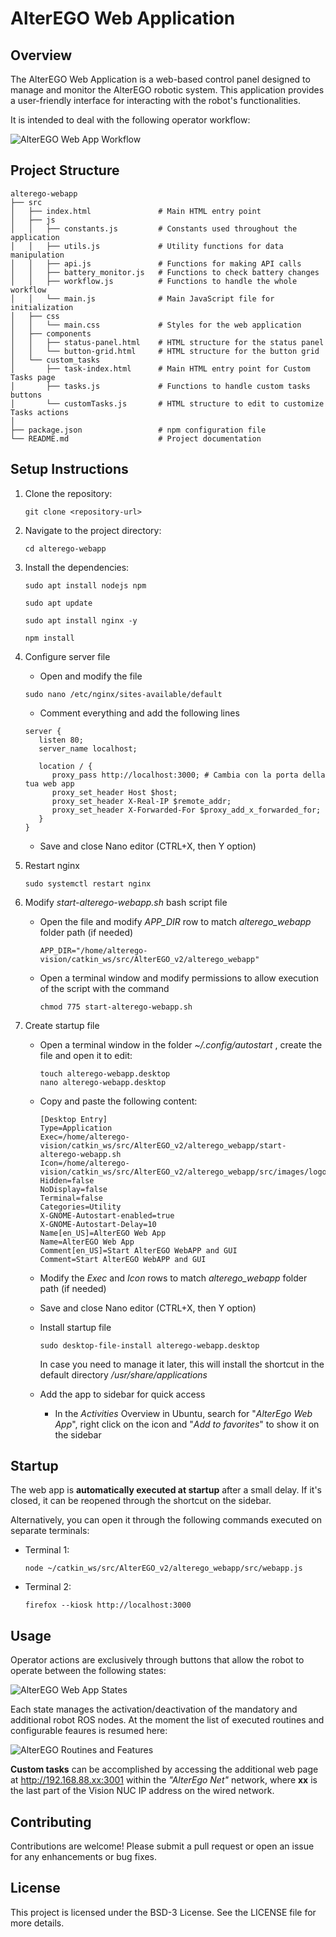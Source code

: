 # AlterEGO Web Application

## Overview
The AlterEGO Web Application is a web-based control panel designed to manage and monitor the AlterEGO robotic system. This application provides a user-friendly interface for interacting with the robot's functionalities.

It is intended to deal with the following operator workflow:

![AlterEGO Web App Workflow](src/images/webapp_workflow.png)

## Project Structure
```
alterego-webapp
├── src
│   ├── index.html               # Main HTML entry point
│   ├── js
│   │   ├── constants.js         # Constants used throughout the application
│   │   ├── utils.js             # Utility functions for data manipulation
│   │   ├── api.js               # Functions for making API calls
│   │   ├── battery_monitor.js   # Functions to check battery changes
│   │   ├── workflow.js          # Functions to handle the whole workflow
│   │   └── main.js              # Main JavaScript file for initialization
│   ├── css
│   │   └── main.css             # Styles for the web application
│   ├── components
│   │   ├── status-panel.html    # HTML structure for the status panel
│   │   └── button-grid.html     # HTML structure for the button grid
│   └── custom_tasks
│       ├── task-index.html      # Main HTML entry point for Custom Tasks page
│       ├── tasks.js             # Functions to handle custom tasks buttons
│       └── customTasks.js       # HTML structure to edit to customize Tasks actions
│
├── package.json                 # npm configuration file
└── README.md                    # Project documentation
```

## Setup Instructions
1. Clone the repository:
   ```
   git clone <repository-url>
   ```

2. Navigate to the project directory:
   ```
   cd alterego-webapp
   ```

3. Install the dependencies:
   ```
   sudo apt install nodejs npm
   
   sudo apt update
   
   sudo apt install nginx -y
   
   npm install
   ```

4. Configure server file

   - Open and modify the file
   ```
   sudo nano /etc/nginx/sites-available/default
   ```
   - Comment everything and add the following lines
   ```
   server {
      listen 80;
      server_name localhost;

      location / {
         proxy_pass http://localhost:3000; # Cambia con la porta della tua web app
         proxy_set_header Host $host;
         proxy_set_header X-Real-IP $remote_addr;
         proxy_set_header X-Forwarded-For $proxy_add_x_forwarded_for;
      }
   }
   ```
   - Save and close Nano editor (CTRL+X, then Y option)

5. Restart nginx
   ```
   sudo systemctl restart nginx
   ```

6. Modify _start-alterego-webapp.sh_ bash script file
   - Open the file and modify _APP_DIR_ row to match _alterego_webapp_ folder path (if needed)
      ```
      APP_DIR="/home/alterego-vision/catkin_ws/src/AlterEGO_v2/alterego_webapp"
      ```
   - Open a terminal window and modify permissions to allow execution of the script with the command
      ```
      chmod 775 start-alterego-webapp.sh
      ```

7. Create startup file
   - Open a terminal window in the folder _~/.config/autostart_ , create the file and open it to edit:
      ```
      touch alterego-webapp.desktop
      nano alterego-webapp.desktop
      ```
   - Copy and paste the following content:
      ```
      [Desktop Entry]
      Type=Application
      Exec=/home/alterego-vision/catkin_ws/src/AlterEGO_v2/alterego_webapp/start-alterego-webapp.sh
      Icon=/home/alterego-vision/catkin_ws/src/AlterEGO_v2/alterego_webapp/src/images/logo.png
      Hidden=false
      NoDisplay=false
      Terminal=false
      Categories=Utility
      X-GNOME-Autostart-enabled=true
      X-GNOME-Autostart-Delay=10
      Name[en_US]=AlterEGO Web App
      Name=AlterEGO Web App
      Comment[en_US]=Start AlterEGO WebAPP and GUI
      Comment=Start AlterEGO WebAPP and GUI
      ```
   - Modify the _Exec_ and _Icon_ rows to match _alterego_webapp_ folder path (if needed)
   - Save and close Nano editor (CTRL+X, then Y option)

   - Install startup file
      ```
      sudo desktop-file-install alterego-webapp.desktop
      ```
      In case you need to manage it later, this will install the shortcut in the default directory _/usr/share/applications_

   - Add the app to sidebar for quick access
      - In the _Activities_ Overview in Ubuntu, search for "_AlterEgo Web App_", right click on the icon and "_Add to favorites_" to show it on the sidebar


## Startup
The web app is **automatically executed at startup** after a small delay.
If it's closed, it can be reopened through the shortcut on the sidebar.

Alternatively, you can open it through the following commands executed on separate terminals:
   - Terminal 1:
      ```
      node ~/catkin_ws/src/AlterEGO_v2/alterego_webapp/src/webapp.js
      ```
   - Terminal 2:
      ```
      firefox --kiosk http://localhost:3000
      ```

## Usage
Operator actions are exclusively through buttons that allow the robot to operate between the following states:

![AlterEGO Web App States](src/images/webapp_states.png)

Each state manages the activation/deactivation of the mandatory and additional robot ROS nodes. At the moment the list of executed routines and configurable feaures is resumed here:

![AlterEGO Routines and Features](src/images/webapp_routines_and_features.png)

**Custom tasks** can be accomplished by accessing the additional web page at http://192.168.88.xx:3001 within the _"AlterEgo Net"_ network, where **xx** is the last part of the Vision NUC IP address on the wired network.

## Contributing
Contributions are welcome! Please submit a pull request or open an issue for any enhancements or bug fixes.

## License
This project is licensed under the BSD-3 License. See the LICENSE file for more details.
